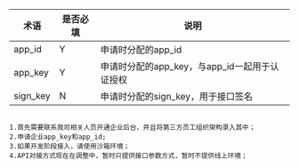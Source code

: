 

术语|是否必填|说明
----|---|---
app_id|Y|申请时分配的app_id|
app_key|Y|申请时分配的app_key，与app_id一起用于认证授权
sign_key|N|申请时分配的sign_key，用于接口签名



```

1.首先需要联系我司相关人员开通企业后台，并且将第三方员工组织架构录入其中；
2.申请企业app_key和app_id;
3.如果开发阶段接入，请使用沙箱环境；
4.API对接方式现在在调整中，暂时只提供接口参数方式，暂时不提供线上环境；

```
